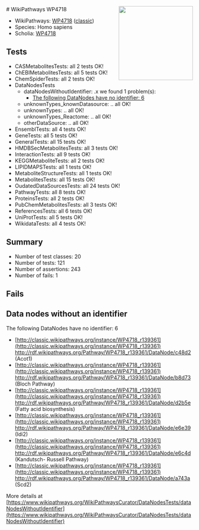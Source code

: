<img style="float: right; width: 200px" src="https://upload.wikimedia.org/wikipedia/commons/thumb/8/83/Wplogo_with_text_500.png/640px-Wplogo_with_text_500.png" />
# WikiPathways WP4718

* WikiPathways: [WP4718](https://wikipathways.org/pathways/WP4718) ([classic](https://classic.wikipathways.org/instance/WP4718))
* Species: Homo sapiens
* Scholia: [WP4718](https://scholia.toolforge.org/wikipathways/WP4718)
## Tests
* CASMetabolitesTests: all 2 tests OK!
* ChEBIMetabolitesTests: all 5 tests OK!
* ChemSpiderTests: all 2 tests OK!
* DataNodesTests
    * dataNodesWithoutIdentifier: .x we found 1 problem(s):
        * [The following DataNodes have no identifier: 6](#d2d32fa5)
    * unknownTypes_knownDatasource: .. all OK!
    * unknownTypes: .. all OK!
    * unknownTypes_Reactome: .. all OK!
    * otherDataSource: .. all OK!
* EnsemblTests: all 4 tests OK!
* GeneTests: all 5 tests OK!
* GeneralTests: all 15 tests OK!
* HMDBSecMetabolitesTests: all 3 tests OK!
* InteractionTests: all 9 tests OK!
* KEGGMetaboliteTests: all 2 tests OK!
* LIPIDMAPSTests: all 1 tests OK!
* MetaboliteStructureTests: all 1 tests OK!
* MetabolitesTests: all 15 tests OK!
* OudatedDataSourcesTests: all 24 tests OK!
* PathwayTests: all 8 tests OK!
* ProteinsTests: all 2 tests OK!
* PubChemMetabolitesTests: all 3 tests OK!
* ReferencesTests: all 6 tests OK!
* UniProtTests: all 5 tests OK!
* WikidataTests: all 4 tests OK!


## Summary

* Number of test classes: 20
* Number of tests: 121
* Number of assertions: 243
* Number of fails: 1

## Fails

<a name="d2d32fa5" />

## Data nodes without an identifier

The following DataNodes have no identifier: 6

* [http://classic.wikipathways.org/instance/WP4718_r139361](http://classic.wikipathways.org/instance/WP4718_r139361) http://rdf.wikipathways.org/Pathway/WP4718_r139361/DataNode/c48d2 (Acot1)
* [http://classic.wikipathways.org/instance/WP4718_r139361](http://classic.wikipathways.org/instance/WP4718_r139361) http://rdf.wikipathways.org/Pathway/WP4718_r139361/DataNode/b8d73 (Bloch Pathway)
* [http://classic.wikipathways.org/instance/WP4718_r139361](http://classic.wikipathways.org/instance/WP4718_r139361) http://rdf.wikipathways.org/Pathway/WP4718_r139361/DataNode/d2b5e (Fatty acid biosynthesis)
* [http://classic.wikipathways.org/instance/WP4718_r139361](http://classic.wikipathways.org/instance/WP4718_r139361) http://rdf.wikipathways.org/Pathway/WP4718_r139361/DataNode/e6e39 (Idi2)
* [http://classic.wikipathways.org/instance/WP4718_r139361](http://classic.wikipathways.org/instance/WP4718_r139361) http://rdf.wikipathways.org/Pathway/WP4718_r139361/DataNode/e6c4d (Kandutsch-
Russell 
Pathway)
* [http://classic.wikipathways.org/instance/WP4718_r139361](http://classic.wikipathways.org/instance/WP4718_r139361) http://rdf.wikipathways.org/Pathway/WP4718_r139361/DataNode/a743a (Scd2)


More details at [https://www.wikipathways.org/WikiPathwaysCurator/DataNodesTests/dataNodesWithoutIdentifier](https://www.wikipathways.org/WikiPathwaysCurator/DataNodesTests/dataNodesWithoutIdentifier)

